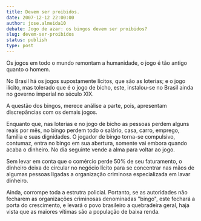 ```yaml
---
title: Devem ser proibidos.
date: 2007-12-12 22:00:00
author: jose.almeida10
debate: Jogo de azar: os bingos devem ser proibidos?
slug: devem-ser-proibidos
status: publish 
type: post
---
```


Os jogos em todo o mundo remontam a humanidade, o jogo é tão antigo quanto o homem.  

No Brasil há os jogos supostamente lícitos, que são as loterias; e o jogo ilícito, mas tolerado que é o jogo de bicho, este, instalou-se no Brasil ainda no governo imperial no século XIX.  

A questão dos bingos, merece análise a parte, pois, apresentam discrepâncias com os demais jogos.  

Enquanto que, nas loterias e no jogo de bicho as pessoas perdem alguns reais por mês, no bingo perdem todo o salário, casa, carro, emprego, família e suas dignidades. O jogador de bingo torna-se compulsivo, contumaz, entra no bingo em sua abertura, somente vai embora quando acaba o dinheiro. No dia seguinte vende a alma para voltar ao jogo.  

Sem levar em conta que o comércio perde 50% de seu faturamento, o dinheiro deixa de circular no negócio lícito para se concentrar nas mãos de algumas pessoas ligadas a organização criminosa especializada em lavar dinheiro.  

Ainda, corrompe toda a estrutra policial. Portanto, se as autoridades não fecharem as organizações criminosas denominadas "bingo", este fechará a porta do crescimento, e levará o povo brasileiro a quebradeira geral, haja vista que as maiores vítimas são a população de baixa renda.
